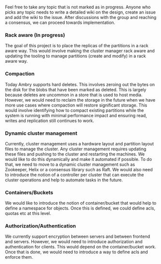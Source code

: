 Feel free to take any topic that is not marked as in progress. Anyone who picks any topic needs to write a detailed wiki on the design, create an issue and add the wiki to the issue. After discussions with the group and reaching a consensus, we can proceed towards implementation.

### Rack aware (In progress)
The goal of this project is to place the replicas of the partitions in a rack aware way. This would involve making the cluster manager rack aware and updating the tooling to manage partitions (create and modify) in a rack aware way.

### Compaction
Today Ambry supports hard deletes. This involves zeroing out the bytes on the disk for the blobs that have been marked as deleted. This is largely because deletes are uncommon in a store that is used to host media. However, we would need to reclaim the storage in the future when we have more use cases where compaction will restore significant storage. This would involve identifying how to compact existing partitions while the system is running with minimal performance impact and ensuring read, writes and replication still continues to work.

### Dynamic cluster management
Currently, cluster management uses a hardware layout and partition layout files to manage the cluster. Any cluster management requires updating these files and pushing to the cluster and restarting the machines. We would like to do this dynamically and make it automated if possible. To do that, we need to move to a dynamic cluster management such as Zookeeper, Helix or a consensus library such as Raft. We would also need to introduce the notion of a controller per cluster that can execute the cluster operations and help to automate tasks in the future.

### Containers/Buckets
We would like to introduce the notion of container/bucket that would help to define a namespace for objects. Once this is defined, we could define acls, quotas etc at this level.

### Authorization/Authentication
We currently support encryption between servers and between frontend and servers. However, we would need to introduce authorization and authentication for clients. This would depend on the container/bucket work. Once that is done, we would need to introduce a way to define acls and enforce them.